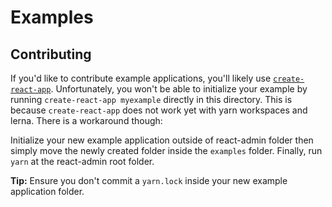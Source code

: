 # Examples

## Contributing

If you'd like to contribute example applications, you'll likely use [`create-react-app`](https://github.com/facebookincubator/create-react-app). Unfortunately, you won't be able to initialize your example by running `create-react-app myexample` directly in this directory. This is because `create-react-app` does not work yet with yarn workspaces and lerna. There is a workaround though:

Initialize your new example application outside of react-admin folder then simply move the newly created folder inside the `examples` folder. Finally, run `yarn` at the react-admin root folder.

**Tip:** Ensure you don't commit a `yarn.lock` inside your new example application folder.
